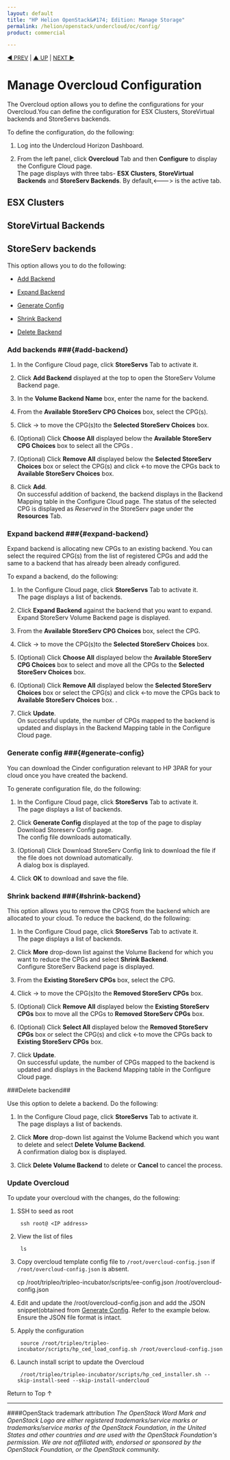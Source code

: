 ```yaml
---
layout: default
title: "HP Helion OpenStack&#174; Edition: Manage Storage"
permalink: /helion/openstack/undercloud/oc/config/
product: commercial

---
```

<!--UNDER REVISION-->


<script>

function PageRefresh {
onLoad="window.refresh"
}

PageRefresh();

</script>

<p style="font-size: small;"> <a href="/helion/openstack/install-beta/kvm/">&#9664; PREV</a> | <a href="/helion/openstack/install-beta-overview/">&#9650; UP</a> | <a href="/helion/openstack/install-beta/esx/">NEXT &#9654;</a> </p>


# Manage Overcloud Configuration

The Overcloud option  allows you to define the configurations for your Overcloud.You can define the configuration for ESX Clusters, StoreVirtual 
backends and StoreServs backends.

To define the configuration, do the following:

1. Log into the Undercloud Horizon Dashboard.

2. From the left panel, click **Overcloud** Tab and then **Configure** to display the Configure Cloud page.<br>The page displays with three tabs- **ESX Clusters**, **StoreVirtual Backends** and **StoreServ Backends**. By default,<---> is the active tab.



## ESX Clusters ##

## StoreVirtual Backends



## StoreServ backends ##

This option allows you to do the following:

* [Add Backend](#add-backend)

* [Expand Backend](#expand-backend)

* [Generate Config](#generate-config)

* [Shrink Backend](#shrink-backend) 

* [Delete Backend](#delete-backend)

### Add backends ###{#add-backend}

1. In the Configure Cloud page, click **StoreServs** Tab to activate it.

2. Click **Add Backend** displayed at the top to open the StoreServ Volume Backend page.

3. In the **Volume Backend Name** box, enter the name for the backend.

4. From the **Available StoreServ CPG Choices** box, select the CPG(s).

5. Click &rarr; to move the CPG(s)to the **Selected StoreServ Choices** box. 

5.  (Optional) Click **Choose All** displayed below the **Available StoreServ CPG Choices** box to select all the CPGs . 

7. (Optional) Click **Remove All** displayed below the **Selected StoreServ Choices** box or select the CPG(s) and click &larr;to move the CPGs back to **Available StoreServ Choices** box. 

8. Click **Add**.<br>On successful addition of backend, the backend displays in the Backend Mapping table in the Configure Cloud page. The status of the selected CPG is displayed as *Reserved* in the StoreServ page under the **Resources** Tab.</br>

### Expand backend ###{#expand-backend}

Expand backend is allocating new CPGs to an existing backend. You can select the required CPG(s) from the list of registered CPGs and add the same to a backend that has already been already configured.

To expand a backend, do the following:

1. In the Configure Cloud page, click **StoreServs** Tab to activate it.<br> The page displays a list of backends.</br>

2. Click **Expand Backend** against the backend that you want to expand.<br> Expand StoreServ Volume Backend page is displayed.</br>

3. From the **Available StoreServ CPG Choices** box, select the CPG.

4.  Click &rarr; to move the CPG(s)to the **Selected StoreServ Choices** box.

5.  (Optional) Click **Choose All** displayed below the **Available StoreServ CPG Choices** box to select and move all the CPGs to the **Selected StoreServ Choices** box. 

7. (Optional) Click **Remove All** displayed below the **Selected StoreServ Choices** box or select the CPG(s) and click &larr;to move the CPGs back to **Available StoreServ Choices** box. . 

8. Click **Update**.<br>On successful update, the number of CPGs mapped to the backend is updated and displays in the Backend Mapping table in the Configure Cloud page.</br>


### Generate config ###{#generate-config}
You can download the Cinder configuration relevant to HP 3PAR for your cloud once  you have created the backend.

To generate configuration file, do the following:

1. In the Configure Cloud page, click **StoreServs** Tab to activate it.<br> The page displays a list of backends.</br>

2. Click **Generate Config** displayed at the top of the page to display Download Storeserv Config page.<br> The config file downloads automatically. 

3. (Optional) Click Download StoreServ Config link to download the file if the file does not download automatically.<br> A dialog box is displayed.</br>

4. Click **OK** to download and save the file.

### Shrink backend ###{#shrink-backend}

This option allows you to remove the CPGS from the backend which are allocated to your cloud. To reduce the backend, do the following:

1. In the Configure Cloud page, click **StoreServs** Tab to activate it.<br> The page displays a list of backends.</br>

2. Click **More** drop-down list against the Volume Backend for which you want to reduce the CPGs and select **Shrink Backend**.<br> Configure StoreServ Backend page is displayed.

3.  From the **Existing StoreServ CPGs** box, select the CPG.

4.  Click &rarr; to move the CPG(s)to the **Removed StoreServ CPGs** box.

4. (Optional) Click **Remove All** displayed below the **Existing StoreServ CPGs** box to move all the CPGs to **Removed StoreServ CPGs** box.


5. (Optional) Click **Select All** displayed below the **Removed StoreServ CPGs** box or select the CPG(s) and click &larr;to move the CPGs back to **Existing StoreServ CPGs** box.

6. Click **Update**.<br>On successful update, the number of CPGs mapped to the backend is updated and displays in the Backend Mapping table in the Configure Cloud page.</br>

###Delete backend##

Use this option to delete a backend. Do the following:

1. In the Configure Cloud page, click **StoreServs** Tab to activate it.<br> The page displays a list of backends.</br>

2. Click **More** drop-down list against the Volume Backend which you want to delete and select **Delete Volume Backend**.<br> A confirmation dialog box is displayed.

3. Click **Delete Volume Backend** to delete or **Cancel** to cancel the process. 


### Update Overcloud ###

To update your overcloud with the changes, do the following:

1. SSH to seed as root

		ssh root@ <IP address> 

2. View the list of files

		ls

3. Copy overcloud template config file to `/root/overcloud-config.json` if `/root/overcloud-config.json` is absent.
  
	cp /root/tripleo/tripleo-incubator/scripts/ee-config.json /root/overcloud-config.json

4. Edit and update the /root/overcloud-config.json and add the JSON snippet(obtained from [Generate Config](#generate-config). Refer to the example below. Ensure the JSON file format is intact.

5. Apply the configuration

        source /root/tripleo/tripleo-incubator/scripts/hp_ced_load_config.sh /root/overcloud-config.json

6. Launch install script to update the Overcloud

	    /root/tripleo/tripleo-incubator/scripts/hp_ced_installer.sh --skip-install-seed --skip-install-undercloud

<a href="#top" style="padding:14px 0px 14px 0px; text-decoration: none;"> Return to Top &#8593; </a>

----
####OpenStack trademark attribution
*The OpenStack Word Mark and OpenStack Logo are either registered trademarks/service marks or trademarks/service marks of the OpenStack Foundation, in the United States and other countries and are used with the OpenStack Foundation's permission. We are not affiliated with, endorsed or sponsored by the OpenStack Foundation, or the OpenStack community.*
